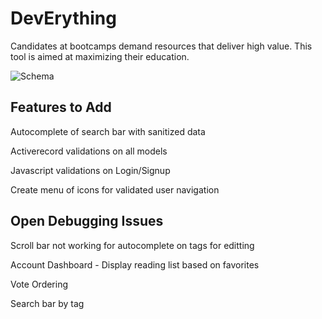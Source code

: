 DevErything
===========

Candidates at bootcamps demand resources that deliver high value.  This tool is aimed at maximizing their education.


![Schema](http://i.imgur.com/uprLoIT.png)

## Features to Add

Autocomplete of search bar with sanitized data

Activerecord validations on all models

Javascript validations on Login/Signup

Create menu of icons for validated user navigation

## Open Debugging Issues

Scroll bar not working for autocomplete on tags for editting

Account Dashboard - Display reading list based on favorites

Vote Ordering

Search bar by tag

